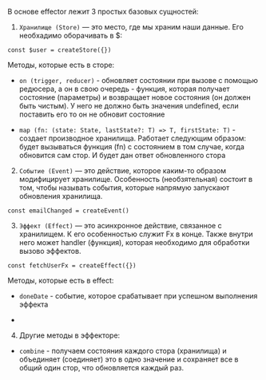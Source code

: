 В основе effector лежит 3 простых базовых сущностей: 

1. `Хранилище (Store)` — это место, где мы храним наши данные. Его необхадимо оборачивать в $: 
```
const $user = createStore({})
```

Методы, которые есть в сторе: 
- `on (trigger, reducer)` - обновляет состоянии при вызове с помощью редюсера, а он в свою очередь - 
функция, которая получает состояние (параметры) и возвращает новое состояния (он должен быть чистым). У него не должно быть значения undefined, если поставить его то он не обновит состояние

- `map (fn: (state: State, lastState?: T) => T, firstState: T)` - создает производное хранилища. Работает следующим образом: будет вызываться функция (fn) с состоянием в том случае, когда обновится сам стор. И будет дан ответ обновленного стора 


2. `Событие (Event)` — это действие, которое каким-то образом модифицирует хранилище. Особенность (необзятельная) состоит в том, чтобы называть события, которые напрямую запускают обновления 
хранилища.

```
const emailChanged = createEvent()
```

3. `Эффект (Effect)` — это асинхронное действие, связанное с хранилищем. К его особенностью служит Fx в конце. Также внутри него может handler (функция), которая необходимо для обработки вызово эффектов. 
```
const fetchUserFx = createEffect({})
```

Методы, которые есть в effect: 
- `doneDate` - событие, которое срабатывает при успешном выполнения эффекта

- 

4. Другие методы в эффекторе: 

- `combine` - получаем состояния каждого стора (хранилища) и объединяет (соединяет) это в одно значение и сохраняет все в общий один стор, что обновляется каждый раз.